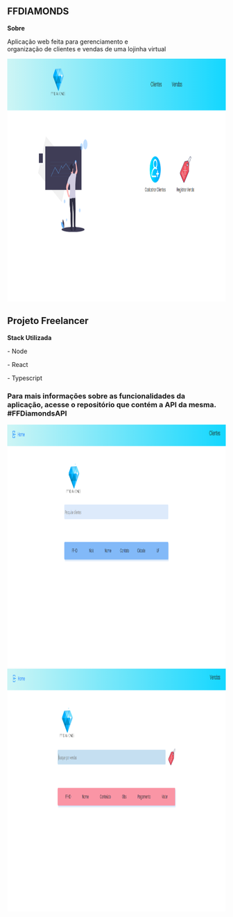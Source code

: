 <h2>FFDIAMONDS</h2>

<strong>Sobre</strong>
<p>Aplicação web feita para gerenciamento e <br>organização de clientes e vendas de uma lojinha virtual</p>

<img src = 'src/assets/homeDiamonds.png' width = '1080px' height = '560px' />

<h2>Projeto Freelancer</h2>

<strong>Stack Utilizada</strong>

<p>- Node</p>
<p>- React</p>
<p>- Typescript</p>

<h3>Para mais informações sobre as funcionalidades da <br>aplicação, acesse o repositório que contém a API da mesma. #FFDiamondsAPI</h3>

<img src = 'src/assets/clientsdiamonds.png' width = '1080px' height = '560px' />

<img src = 'src/assets/salesdiamonds.png' width = '1080px' height = '560px' />
